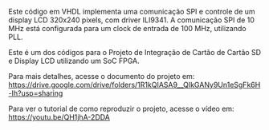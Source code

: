 Este código em VHDL implementa uma comunicação SPI e controle de um display LCD 320x240 pixels, com driver ILI9341. A comunicação SPI de 10 MHz está configurada para um clock de entrada de 100 MHz, utilizando PLL.

Este é um dos códigos para o Projeto de Integração de Cartão de Cartão SD e Display LCD utilizando um SoC FPGA. 

Para mais detalhes, acesse o documento do projeto em: https://drive.google.com/drive/folders/1R1kQIASA9__QIkGANy9Un1eSgFk6H-Ih?usp=sharing

Para ver o tutorial de como reproduzir o projeto, acesse o vídeo em: https://youtu.be/QH1jhA-2DDA
